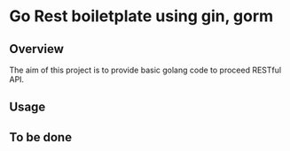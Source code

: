 # Go Rest boiletplate using gin, gorm

## Overview

The aim of this project is to provide basic golang code to proceed RESTful API.

## Usage

## To be done


